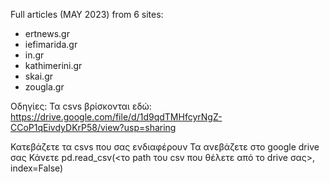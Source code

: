 Full articles (MAY 2023) from 6 sites:

- ertnews.gr
- iefimarida.gr
- in.gr
- kathimerini.gr
- skai.gr
- zougla.gr

Οδηγίες: Τα csvs βρίσκονται εδώ: https://drive.google.com/file/d/1d9qdTMHfcyrNgZ-CCoP1qEivdyDKrP58/view?usp=sharing

Κατεβάζετε τα csvs που σας ενδιαφέρουν
Τα ανεβάζετε στο google drive σας
Κάνετε pd.read_csv(<το path του csv που θέλετε από το drive σας>, index=False) 
